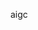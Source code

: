 <!--
 * @Author: yelan wzqf99@foxmail.com
 * @Date: 2025-01-06 14:13:58
 * @LastEditors: yelan wzqf99@foxmail.com
 * @LastEditTime: 2025-01-08 14:59:51
 * @FilePath: \AI_vue3\vue-aigc\README.md
 * @Description: 这是默认设置,请设置`customMade`, 打开koroFileHeader查看配置 进行设置: https://github.com/OBKoro1/koro1FileHeader/wiki/%E9%85%8D%E7%BD%AE
-->

aigc
